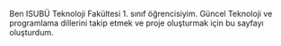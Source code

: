Ben ISUBÜ Teknoloji Fakültesi 1. sınıf öğrencisiyim.
Güncel Teknoloji ve programlama dillerini takip etmek ve proje oluşturmak için bu sayfayı oluşturdum.
